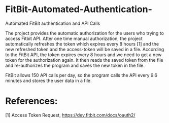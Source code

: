 # FitBit-Automated-Authentication-
Automated FitBit authentication and API Calls

The project provides the automatic authorization for the users who trying to access Fitbit API. After one time manual authorization, the project automatically refreshes the token which expires every 8 hours [1] and the new refreshed token and the access-token will be saved in a file. According to the FitBit API, the token expires every 8 hours and we need to get a new token for the authorization again. It then reads the saved token from the file and re-authorizes the program and saves the new token in the file.

FitBit allows 150 API calls per day, so the program calls the API every 9.6 minutes and stores the user data in a file.


# References:
[1] Access Token Request, https://dev.fitbit.com/docs/oauth2/
